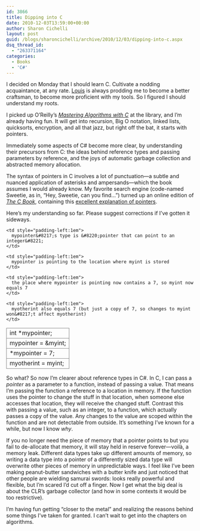```yaml
---
id: 3866
title: Dipping into C
date: 2010-12-03T13:59:00+00:00
author: Sharon Cichelli
layout: post
guid: /blogs/sharoncichelli/archive/2010/12/03/dipping-into-c.aspx
dsq_thread_id:
  - "263371164"
categories:
  - Books
  - 'C#'
---
```

I decided on Monday that I should learn C. Cultivate a nodding acquaintance, at any rate. [Louis](/blogs/louissalin/) is always prodding me to become a better craftsman, to become more proficient with my tools. So I figured I should understand my roots.

I picked up O&#8217;Reilly&#8217;s _[Mastering Algorithms with C](http://oreilly.com/catalog/9781565924536)_ at the library, and I&#8217;m already having fun. It will get into recursion, Big O notation, linked lists, quicksorts, encryption, and all that jazz, but right off the bat, it starts with pointers.

Immediately some aspects of C# become more clear, by understanding their precursors from C: the ideas behind reference types and passing parameters by reference, and the joys of automatic garbage collection and abstracted memory allocation.

The syntax of pointers in C involves a lot of punctuation&mdash;a subtle and nuanced application of asterisks and ampersands&mdash;which the book assumes I would already know. My favorite search engine (code-named Sweetie, as in, &#8220;Hey, Sweetie, can you find&#8230;&#8221;) turned up an online edition of _[The C Book](http://publications.gbdirect.co.uk/c_book/)_, containing this [excellent explanation of pointers](http://publications.gbdirect.co.uk/c_book/chapter5/pointers.html).

Here&#8217;s my understanding so far. Please suggest corrections if I&#8217;ve gotten it sideways.

<table>
  <tr>
    <td style="border: 1px solid gray">
      int *mypointer;
    </td>
    
    <td style="padding-left:1em">
      mypointer&#8217;s type is &#8220;pointer that can point to an integer&#8221;
    </td>
  </tr>
  
  <tr>
    <td style="border: 1px solid gray">
      mypointer = &myint;
    </td>
    
    <td style="padding-left:1em">
      mypointer is pointing to the location where myint is stored
    </td>
  </tr>
  
  <tr>
    <td style="border: 1px solid gray">
      *mypointer = 7;
    </td>
    
    <td style="padding-left:1em">
      the place where mypointer is pointing now contains a 7, so myint now equals 7
    </td>
  </tr>
  
  <tr>
    <td style="border: 1px solid gray">
      myotherint = myint;
    </td>
    
    <td style="padding-left:1em">
      myotherint also equals 7 (but just a copy of 7, so changes to myint won&#8217;t affect myotherint)
    </td>
  </tr>
</table>

So what? So now I&#8217;m clearer about reference types in C#. In C, I can pass a _pointer_ as a parameter to a function, instead of passing a value. That means I&#8217;m passing the function a reference to a location in memory. If the function uses the pointer to change the stuff in that location, when someone else accesses that location, they will receive the changed stuff. Contrast this with passing a value, such as an integer, to a function, which actually passes a copy of the value. Any changes to the value are scoped within the function and are not detectable from outside. It&#8217;s something I&#8217;ve known for a while, but now I know _why_.

If you no longer need the piece of memory that a pointer points to but you fail to de-allocate that memory, it will stay held in reserve forever&mdash;voil&agrave;, a memory leak. Different data types take up different amounts of memory, so writing a data type into a pointer of a differently sized data type will overwrite other pieces of memory in unpredictable ways. I feel like I&#8217;ve been making peanut-butter sandwiches with a butter knife and just noticed that other people are wielding samurai swords: looks really powerful and flexible, but I&#8217;m scared I&#8217;d cut off a finger. Now I get what the big deal is about the CLR&#8217;s garbage collector (and how in some contexts it would be too restrictive).

I&#8217;m having fun getting &#8220;closer to the metal&#8221; and realizing the reasons behind some things I&#8217;ve taken for granted. I can&#8217;t wait to get into the chapters on algorithms.